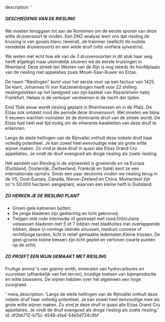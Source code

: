 description: '<h5>GESCHIEDENIS VAN DE RIESLING</h5><p>We moeten teruggaan tot aan de Romeinen om de eerste sporen van deze witte druivensoort te vinden. Een DNZ-analyse leert ons dat riesling de kruising is van gouais blanc (weeral), de traminer (wellicht de oudste veredelde druivensoort) en een wilde druif (vitis vinifiera sylvestris).&nbsp;</p><p>We weten niet echt hoe elk van de 3 druivensoorten in dit stuk haar weg heeft afgelegd maar uiteindelijk situeren we de eerste kruisingen in Rheinland. Deze streek ten Westen van de Rijn is nog steeds de hoofdplaats van de riesling met appelaties zoals Mosel-Saar-Ruwer en Elzas.</p><p>De naam "Rieslingen" komt voor het eerste voor op een factuur van 1425. De klant, Johannes IV von Katzenelnbogen heeft voor 22 shilling rieslingstokken op het landgoed van zijn kasteel van Rüsselsheim nabij Frankfurt. Helaas is de verkoper verdwenen in de nacht der tijden.</p><p>Eind 15de eeuw wordt riesling geplant in Rheinhessen en in de Pfalz. De Elzas ook ontdekt rond die periode deze druivensoort. Wel moeten we bijna 5 eeuwen wachten vooraleer ze de dominante druif van de streek wordt. De Elzas had heel wat tijd nodig om de inherente kwaliteiten van deze druif te erkennen.</p><p>Langs de steile hellingen van de Rijnvallei onthult deze nobele druif haar volledig potentieel. Je kan zowel heel eenvoudige  mee  als grote witte wijnen maken. Zo vind je deze druif in quasi alle Elzas Grand Cru appellaties. Je vindt de druif evengoed als droge riesling als zoete riesling.</p><p>Het aandeel van Riesling in de wijnwereld is groeiende en na Europa (Duitsland, Oostenrijk, Zwitserland, Frankrijk en Italië) kent ze een internationale opmars. Sinds een paar decennia vinden we riesling terug in de VS, Oost-Europa, Canada, Nieuw-Zeeland en China. Momenteel zijn zo''n 50.000 hectaren aangeplant, waarvan een kleine helft in Duitsland.</p><h5>ZO HERKEN JE DE RIESLING PLANT</h5><ul><li>Groen-gele katoenen botten;</li><li>De jonge bladeren zijn geelachtig en licht gebronsd;</li><li>Twijgen met rode internodia of gestreept met rood;Orbiculaire volwassen bladeren met 5 of 7 lobben met bladholtes met overlappende lobben, diepe U-vormige laterale sinussen, medium convexe of rechtlijnige tanden, licht in reliëf gemaakte ledematen;Kleine trossen. De geel-groene kleine bessen zijn licht geplet en vertonen zwarte punten op de schil;</li></ul><h5>ZO PROEFT EEN WIJN GEMAAKT MET RIESLING</h5><p>Fruitige aroma''s van granny smith, mineralen van hydrocarbures en vuursteen (afhankelijk van het terroir), kruidige toetsen van bijenproductie en witte bloesems. De wijnen hebben over het algemeen een hoge zuurgraad.</p>'
meta_description: 'Langs de steile hellingen van de Rijnvallei onthult deze nobele druif haar volledig potentieel. Je kan zowel heel eenvoudige mee als grote witte wijnen maken. Zo vind je deze druif in quasi alle Elzas Grand Cru appellaties. Je vindt de druif evengoed als droge riesling als zoete riesling.'
id: df2bb712-b75c-4548-a1a4-54e5d724c9bf
